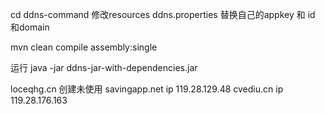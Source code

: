 cd ddns-command
修改resources
ddns.properties 
替换自己的appkey 和 id 和domain

mvn clean compile assembly:single

运行  java -jar ddns-jar-with-dependencies.jar



loceqhg.cn 创建未使用
savingapp.net ip 119.28.129.48
cvediu.cn ip 119.28.176.163 